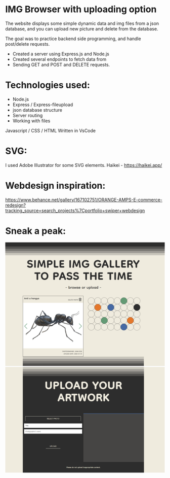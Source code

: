 # IMG Browser with uploading option

The website displays some simple dynamic data and img files from a json database, and you can upload new picture and delete from the database.

The goal was to practice backend side programming, and handle post/delete requests.

- Created a server using Express.js and Node.js
- Created several endpoints to fetch data from
- Sending GET and POST and DELETE requests.

# Technologies used:
- Node.js
- Express / Express-fileupload
- json database structure
- Server routing
- Working with files

Javascript / CSS / HTML
Written in VsCode

# SVG:
I used Adobe Illustrator for some SVG elements.
Haikei - https://haikei.app/

# Webdesign inspiration:
https://www.behance.net/gallery/167102751/ORANGE-AMPS-E-commerce-redesign?tracking_source=search_projects%7Cportfolio+swiper+webdesign

# Sneak a peak:
![screenshot01](https://github.com/SzegBer/img-gallery-with-backend/blob/main/img-gallery-with-backend_01.png)
![screenshot02](https://github.com/SzegBer/img-gallery-with-backend/blob/main/img-gallery-with-backend_02.png)
